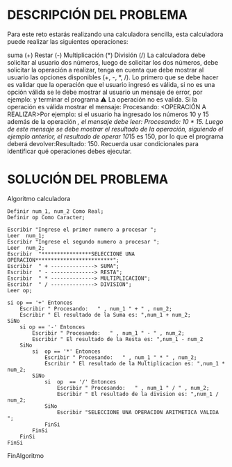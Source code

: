 # DESCRIPCIÓN DEL PROBLEMA

Para este reto estarás realizando una calculadora sencilla, esta calculadora puede realizar las siguientes operaciones:

suma (+)
Restar (-)
Multiplicación (*)
División (/)
La calculadora debe solicitar al usuario dos números, luego de solicitar los dos números, debe solicitar la operación a realizar, tenga en cuenta que debe mostrar al usuario las opciones disponibles (+, -, *, /). Lo primero que se debe hacer es validar que la operación que el usuario ingresó es válida, si no es una opción válida se le debe mostrar al usuario un mensaje de error, por ejemplo: y terminar el programa ⚠️ La operación no es valida. Si la operación es válida mostrar el mensaje: Procesando: <OPERACIÓN A REALIZAR>Por ejemplo: si el usuario ha ingresado los números 10 y 15 además de la operación *, el mensaje debe leer: Procesando: 10 * 15. Luego de este mensaje se debe mostrar el resultado de la operación, siguiendo el ejemplo anterior, el resultado de operar 10*15 es 150, por lo que el programa deberá devolver:Resultado: 150. Recuerda usar condicionales para identificar qué operaciones debes ejecutar.


# SOLUCIÓN DEL PROBLEMA

Algoritmo calculadora
	
	Definir num_1, num_2 Como Real;
	Definir op Como Caracter;
	
	Escribir "Ingrese el primer numero a procesar ";
	Leer  num_1;
	Escribir "Ingrese el segundo numero a procesar ";
	Leer  num_2;
	Escribir  "****************SELECCIONE UNA OPERACION*************************";
	Escribir  " + --------------> SUMA";
	Escribir  " - --------------> RESTA";
	Escribir  " * --------------> MULTIPLICACION";
	Escribir  " / --------------> DIVISION";
	Leer op;	
	
	si op == '+' Entonces
		Escribir " Procesando:   " , num_1 " + " , num_2;
		Escribir " El resultado de la Suma es: ",num_1 + num_2;
	SiNo
		si op == '-' Entonces
			Escribir " Procesando:   " , num_1 " - " , num_2;
			Escribir " El resultado de la Resta es: ",num_1 - num_2
		SiNo
			si	op == '*' Entonces
				Escribir " Procesando:   " , num_1 " * " , num_2;
				Escribir " El resultado de la Multiplicacion es: ",num_1 * num_2;
			SiNo
				si	op	== '/' Entonces
					Escribir " Procesando:   " , num_1 " / " , num_2;
					Escribir " El resultado de la division es: ",num_1 / num_2;
				SiNo
					Escribir "SELECCIONE UNA OPERACION ARITMETICA VALIDA ";
				FinSi
			FinSi
		FinSi		
	FinSi
FinAlgoritmo
